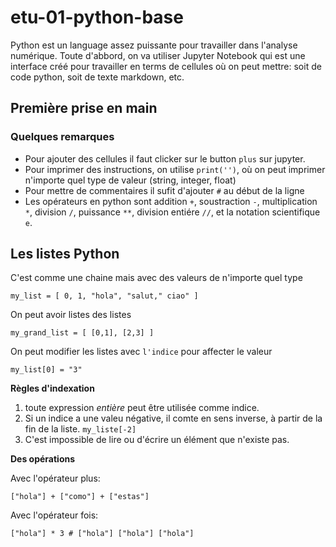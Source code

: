 # etu-01-python-base

Python est un language assez puissante pour travailler dans l'analyse numérique. Toute d'abbord, on va utiliser Jupyter Notebook qui est une interface créé pour travailler en terms de cellules où on peut mettre: soit de code python, soit de texte markdown, etc.

## Première prise en main

###  Quelques remarques

- Pour ajouter des cellules il faut clicker sur le button `plus` sur jupyter.
- Pour imprimer des instructions, on utilise `print('')`, où on peut imprimer n'importe quel type de valeur (string, integer, float)
- Pour mettre de commentaires il sufit d'ajouter `#` au début de la ligne
- Les opérateurs en python sont addition `+`, soustraction `-`, multiplication `*`, division `/`, puissance `**`, division entiére `//`, et la notation scientifique `e`.

## Les listes Python

C'est comme une chaine mais avec des valeurs de n'importe quel type
```
my_list = [ 0, 1, "hola", "salut," ciao" ]
```
On peut avoir listes des listes
```
my_grand_list = [ [0,1], [2,3] ]
```
On peut modifier les listes avec `l'indice` pour affecter le valeur
```
my_list[0] = "3"
```
**Règles d'indexation**

1. toute expression *entière* peut être utilisée comme indice.
2. Si un indice a une valeu négative, il comte en sens inverse, à partir de la fin de la liste. `my_liste[-2]`
3. C'est impossible de lire ou d'écrire un élément que n'existe pas.

**Des opérations**

Avec l'opérateur plus:
```
["hola"] + ["como"] + ["estas"] 
```
Avec l'opérateur fois:

```
["hola"] * 3 # ["hola"] ["hola"] ["hola"]
```

